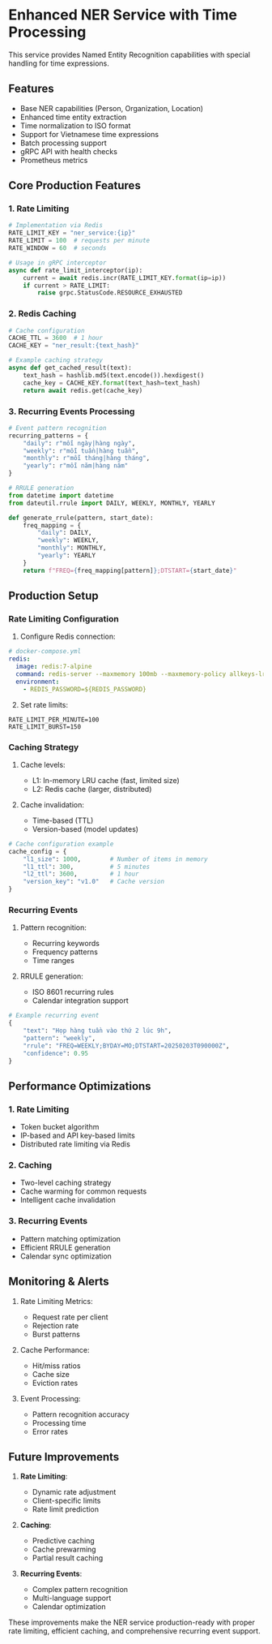 # Enhanced NER Service with Time Processing

This service provides Named Entity Recognition capabilities with special handling for time expressions.

## Features

- Base NER capabilities (Person, Organization, Location)
- Enhanced time entity extraction
- Time normalization to ISO format
- Support for Vietnamese time expressions
- Batch processing support
- gRPC API with health checks
- Prometheus metrics

## Core Production Features

### 1. Rate Limiting

```python
# Implementation via Redis
RATE_LIMIT_KEY = "ner_service:{ip}"
RATE_LIMIT = 100  # requests per minute
RATE_WINDOW = 60  # seconds

# Usage in gRPC interceptor
async def rate_limit_interceptor(ip):
    current = await redis.incr(RATE_LIMIT_KEY.format(ip=ip))
    if current > RATE_LIMIT:
        raise grpc.StatusCode.RESOURCE_EXHAUSTED
```

### 2. Redis Caching

```python
# Cache configuration
CACHE_TTL = 3600  # 1 hour
CACHE_KEY = "ner_result:{text_hash}"

# Example caching strategy
async def get_cached_result(text):
    text_hash = hashlib.md5(text.encode()).hexdigest()
    cache_key = CACHE_KEY.format(text_hash=text_hash)
    return await redis.get(cache_key)
```

### 3. Recurring Events Processing

```python
# Event pattern recognition
recurring_patterns = {
    "daily": r"mỗi ngày|hàng ngày",
    "weekly": r"mỗi tuần|hàng tuần",
    "monthly": r"mỗi tháng|hàng tháng",
    "yearly": r"mỗi năm|hàng năm"
}

# RRULE generation
from datetime import datetime
from dateutil.rrule import DAILY, WEEKLY, MONTHLY, YEARLY

def generate_rrule(pattern, start_date):
    freq_mapping = {
        "daily": DAILY,
        "weekly": WEEKLY,
        "monthly": MONTHLY,
        "yearly": YEARLY
    }
    return f"FREQ={freq_mapping[pattern]};DTSTART={start_date}"
```

## Production Setup

### Rate Limiting Configuration

1. Configure Redis connection:

```yaml
# docker-compose.yml
redis:
  image: redis:7-alpine
  command: redis-server --maxmemory 100mb --maxmemory-policy allkeys-lru
  environment:
    - REDIS_PASSWORD=${REDIS_PASSWORD}
```

2. Set rate limits:

```env
RATE_LIMIT_PER_MINUTE=100
RATE_LIMIT_BURST=150
```

### Caching Strategy

1. Cache levels:

   - L1: In-memory LRU cache (fast, limited size)
   - L2: Redis cache (larger, distributed)

2. Cache invalidation:
   - Time-based (TTL)
   - Version-based (model updates)

```python
# Cache configuration example
cache_config = {
    "l1_size": 1000,        # Number of items in memory
    "l1_ttl": 300,          # 5 minutes
    "l2_ttl": 3600,         # 1 hour
    "version_key": "v1.0"   # Cache version
}
```

### Recurring Events

1. Pattern recognition:

   - Recurring keywords
   - Frequency patterns
   - Time ranges

2. RRULE generation:
   - ISO 8601 recurring rules
   - Calendar integration support

```python
# Example recurring event
{
    "text": "Họp hàng tuần vào thứ 2 lúc 9h",
    "pattern": "weekly",
    "rrule": "FREQ=WEEKLY;BYDAY=MO;DTSTART=20250203T090000Z",
    "confidence": 0.95
}
```

## Performance Optimizations

### 1. Rate Limiting

- Token bucket algorithm
- IP-based and API key-based limits
- Distributed rate limiting via Redis

### 2. Caching

- Two-level caching strategy
- Cache warming for common requests
- Intelligent cache invalidation

### 3. Recurring Events

- Pattern matching optimization
- Efficient RRULE generation
- Calendar sync optimization

## Monitoring & Alerts

1. Rate Limiting Metrics:

   - Request rate per client
   - Rejection rate
   - Burst patterns

2. Cache Performance:

   - Hit/miss ratios
   - Cache size
   - Eviction rates

3. Event Processing:
   - Pattern recognition accuracy
   - Processing time
   - Error rates

## Future Improvements

1. **Rate Limiting**:

   - Dynamic rate adjustment
   - Client-specific limits
   - Rate limit prediction

2. **Caching**:

   - Predictive caching
   - Cache prewarming
   - Partial result caching

3. **Recurring Events**:
   - Complex pattern recognition
   - Multi-language support
   - Calendar optimization

These improvements make the NER service production-ready with proper rate limiting, efficient caching, and comprehensive recurring event support.
